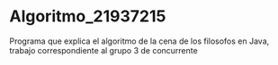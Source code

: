 # Algoritmo_21937215
Programa que explica el algoritmo de la cena de los filosofos en Java, trabajo correspondiente al grupo 3 de concurrente
